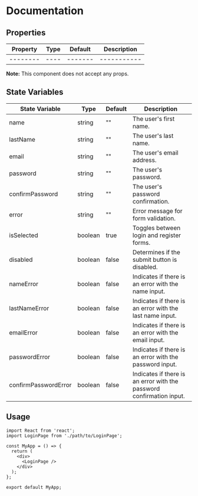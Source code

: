 # Documentation

## Properties

| Property | Type | Default | Description |
| -------- | ---- | ------- | ----------- |
| -------- | ---- | ------- | ----------- |

**Note:** This component does not accept any props.

## State Variables

| State Variable       | Type    | Default | Description                                                          |
| -------------------- | ------- | ------- | -------------------------------------------------------------------- |
| name                 | string  | ""      | The user's first name.                                               |
| lastName             | string  | ""      | The user's last name.                                                |
| email                | string  | ""      | The user's email address.                                            |
| password             | string  | ""      | The user's password.                                                 |
| confirmPassword      | string  | ""      | The user's password confirmation.                                    |
| error                | string  | ""      | Error message for form validation.                                   |
| isSelected           | boolean | true    | Toggles between login and register forms.                            |
| disabled             | boolean | false   | Determines if the submit button is disabled.                         |
| nameError            | boolean | false   | Indicates if there is an error with the name input.                  |
| lastNameError        | boolean | false   | Indicates if there is an error with the last name input.             |
| emailError           | boolean | false   | Indicates if there is an error with the email input.                 |
| passwordError        | boolean | false   | Indicates if there is an error with the password input.              |
| confirmPasswordError | boolean | false   | Indicates if there is an error with the password confirmation input. |

## Usage

```tsx
import React from 'react';
import LoginPage from './path/to/LoginPage';

const MyApp = () => {
  return (
    <div>
      <LoginPage />
    </div>
  );
};

export default MyApp;
